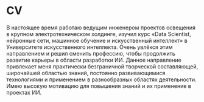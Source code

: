 # CV
В настоящее время работаю ведущим инженером проектов освещения в крупном электротехническом холдинге, изучил курс «Data Scientist, нейронные сети, машинное обучение и искусственный интеллект» в Университете искусственного интеллекта. Очень увлёкся этим направлением и решил сменить профессию, чтобы продолжить развитие карьеры в области разработки ИИ. Данное направление привлекает меня практически безграничной творческой составляющей, широчайшей областью знаний, постоянно развивающимися технологиями и применением в разнообразных областях деятельности. Имею высокую мотивацию для повышения знаний и их применение в проектах ИИ.